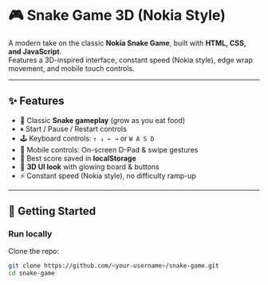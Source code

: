 # 🎮 Snake Game 3D (Nokia Style)

A modern take on the classic **Nokia Snake Game**, built with **HTML, CSS, and JavaScript**.  
Features a 3D-inspired interface, constant speed (Nokia style), edge wrap movement, and mobile touch controls.

---

## ✨ Features
- 🐍 Classic **Snake gameplay** (grow as you eat food)
- ⏸ Start / Pause / Restart controls
- 🕹 Keyboard controls: `↑ ↓ ← →` or `W A S D`
- 📱 Mobile controls: On-screen D-Pad & swipe gestures
- 💾 Best score saved in **localStorage**
- 🎨 **3D UI look** with glowing board & buttons
- ⚡ Constant speed (Nokia style), no difficulty ramp-up

---

## 🚀 Getting Started

### Run locally
Clone the repo:
```bash
git clone https://github.com/<your-username>/snake-game.git
cd snake-game
